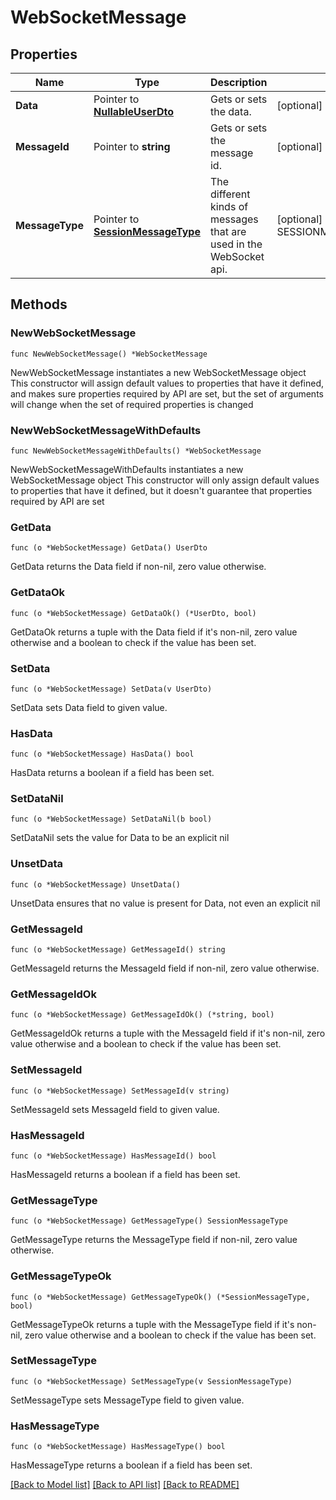 # WebSocketMessage

## Properties

Name | Type | Description | Notes
------------ | ------------- | ------------- | -------------
**Data** | Pointer to [**NullableUserDto**](UserDto.md) | Gets or sets the data. | [optional] 
**MessageId** | Pointer to **string** | Gets or sets the message id. | [optional] 
**MessageType** | Pointer to [**SessionMessageType**](SessionMessageType.md) | The different kinds of messages that are used in the WebSocket api. | [optional] [readonly] [default to SESSIONMESSAGETYPE_USER_UPDATED]

## Methods

### NewWebSocketMessage

`func NewWebSocketMessage() *WebSocketMessage`

NewWebSocketMessage instantiates a new WebSocketMessage object
This constructor will assign default values to properties that have it defined,
and makes sure properties required by API are set, but the set of arguments
will change when the set of required properties is changed

### NewWebSocketMessageWithDefaults

`func NewWebSocketMessageWithDefaults() *WebSocketMessage`

NewWebSocketMessageWithDefaults instantiates a new WebSocketMessage object
This constructor will only assign default values to properties that have it defined,
but it doesn't guarantee that properties required by API are set

### GetData

`func (o *WebSocketMessage) GetData() UserDto`

GetData returns the Data field if non-nil, zero value otherwise.

### GetDataOk

`func (o *WebSocketMessage) GetDataOk() (*UserDto, bool)`

GetDataOk returns a tuple with the Data field if it's non-nil, zero value otherwise
and a boolean to check if the value has been set.

### SetData

`func (o *WebSocketMessage) SetData(v UserDto)`

SetData sets Data field to given value.

### HasData

`func (o *WebSocketMessage) HasData() bool`

HasData returns a boolean if a field has been set.

### SetDataNil

`func (o *WebSocketMessage) SetDataNil(b bool)`

 SetDataNil sets the value for Data to be an explicit nil

### UnsetData
`func (o *WebSocketMessage) UnsetData()`

UnsetData ensures that no value is present for Data, not even an explicit nil
### GetMessageId

`func (o *WebSocketMessage) GetMessageId() string`

GetMessageId returns the MessageId field if non-nil, zero value otherwise.

### GetMessageIdOk

`func (o *WebSocketMessage) GetMessageIdOk() (*string, bool)`

GetMessageIdOk returns a tuple with the MessageId field if it's non-nil, zero value otherwise
and a boolean to check if the value has been set.

### SetMessageId

`func (o *WebSocketMessage) SetMessageId(v string)`

SetMessageId sets MessageId field to given value.

### HasMessageId

`func (o *WebSocketMessage) HasMessageId() bool`

HasMessageId returns a boolean if a field has been set.

### GetMessageType

`func (o *WebSocketMessage) GetMessageType() SessionMessageType`

GetMessageType returns the MessageType field if non-nil, zero value otherwise.

### GetMessageTypeOk

`func (o *WebSocketMessage) GetMessageTypeOk() (*SessionMessageType, bool)`

GetMessageTypeOk returns a tuple with the MessageType field if it's non-nil, zero value otherwise
and a boolean to check if the value has been set.

### SetMessageType

`func (o *WebSocketMessage) SetMessageType(v SessionMessageType)`

SetMessageType sets MessageType field to given value.

### HasMessageType

`func (o *WebSocketMessage) HasMessageType() bool`

HasMessageType returns a boolean if a field has been set.


[[Back to Model list]](../README.md#documentation-for-models) [[Back to API list]](../README.md#documentation-for-api-endpoints) [[Back to README]](../README.md)


